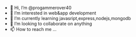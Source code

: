 - 👋 Hi, I’m @progammerover40
- 👀 I’m interested in web&app development
- 🌱 I’m currently learning javasript,express,nodejs,mongodb
- 💞️ I’m looking to collaborate on anything 
- 📫 How to reach me ...

<!---
progammerover40/progammerover40 is a ✨ special ✨ repository because its `README.md` (this file) appears on your GitHub profile.
You can click the Preview link to take a look at your changes.
--->
